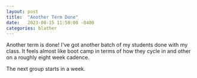 ```yaml
---
layout: post
title:  "Another Term Done"
date:   2023-08-15 11:50:00 -0400
categories: blather
---
```

Another term is done!  I've got another batch of my students done with my class.  It feels almost like boot camp in terms of how they cycle in and other on a roughly eight week cadence.

The next group starts in a week.

